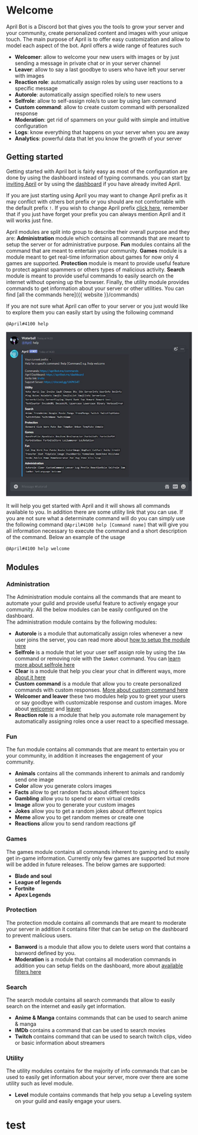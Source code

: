 # Welcome

April Bot is a Discord bot that gives you the tools to grow your server and your
 community, create personalized content and images with your unique touch. The main purpose of
 April is to offer easy customization and allow to model each aspect of the bot. April offers
 a wide range of features such
 
 * **Welcomer**: allow to welcome your new users with images or by just sending a message in private chat or in your server channel
 * **Leaver**: allow to say a last goodbye to users who have left your server with images 
 * **Reaction role**: automatically assign roles by using user reactions to a specific message
 * **Autorole**: automatically assign specified role/s to new users
 * **Selfrole**: allow to self-assign role/s to user by using Iam command
 * **Custom command**: allow to create custom command with personalized response
 * **Moderation**: get rid of spammers on your guild with simple and intuitive configuration
 * **Logs**: know everything that happens on your server when you are away
 * **Analytics**: powerful data that let you know the growth of your server

## Getting started

Getting started with April bot is fairly easy as most of the configuration are done by using the dashboard
instead of typing commands. you can start [by inviting April](./invite.md) or by using
the [dashboard](./login.md) if you have already invited April.

If you are just starting using April you may want to change April prefix as it may conflict with
others bot prefix or you should are not comfortable with the default prefix `!`. If you wish
to change April prefix [click here](./change-prefix.md), remember that if you just have forget
your prefix you can always mention April and it will works just fine.

April modules are split into group to describe their overall purpose and they are: **Administration** 
module which contains all commands that are meant to setup the server or for administrative purpose. 
**Fun** modules contains all the command that are meant to entertain your community. **Games** module is a module
meant to get real-time information about games for now only 4 games are supported. **Protection** module
is meant to provide useful feature to protect against spammers or others types of malicious activity.
**Search** module is meant to provide useful commands to easily search on the internet without opening up
the browser. Finally, the utility module provides commands to get information about your server 
or other utilities. You can find [all the commands here]({{ website }}/commands)

If you are not sure what April can offer to your server or you just would like to explore them you can
easily start by using the following command

``` markdown
@April#4100 help
```

![Help preview](./assets/images/preview-help.jpg)

It will help you get started with April and it will shows all commands available to you. In addition there
are some utility link that you can use. If you are not sure what a determinate command will do you can simply
use the following command `@April#4100 help [Command name]` that will give you all information necessary to
execute the command and a short description of the command. Below an example of the usage

``` markdown
@April#4100 help welcome
```

## Modules

### **Administration**

The Administration module contains all the commands that are meant to
 automate your guild and provide useful feature to actively engage your community. All the below modules
 can be easily configured on the dashboard.   
 The administration module contains by the following modules:

- **Autorole** is a module that automatically assign roles whenever a new user joins the server, you
can read more about [how to setup the module here](./administration/autorole.md)
- **Selfrole** is a module that let your user self assign role by using the `IAm` command or removing
role with the `IAmNot` command. You can [learn more about selfrole here](./administration/selfrole.md)
- **Clear** is a module that help you clear your chat in different ways, more [about it here](./administration/clear.md)
- **Custom command** is a module that allow you to create personalized commands with custom responses. 
[More about custom command here](./administration/custom-command.md)
- **Welcomer and leaver** these two modules help you to greet your users or say goodbye with customizable 
response and custom images. More about [welcomer](./administration/welcome.md) and [leaver](./administration/leaver.md)
- **Reaction role** is a module that help you automate role management by automatically assigning roles once
a user react to a specified message.

### **Fun**

The fun module contains all commands that are meant to entertain you or your community, in addition it 
increases the engagement of your community.

- **Animals** contains all the commands inherent to animals and randomly send one image
- **Color** allow you generate colors images
- **Facts** allow to get random facts about different topics
- **Gambling** allow you to spend or earn virtual credits
- **Image** allow you to generate your custom images
- **Jokes** allow you to get a random jokes about different topics
- **Meme** allow you to get random memes or create one
- **Reactions** allow you to send random reactions gif

### **Games**

The games module contains all commands inherent to gaming and to easily get in-game information. Currently
only few games are supported but more will be added in future releases. The below games are supported:

- **Blade and soul**
- **League of legends**
- **Fortnite** 
- **Apex Legends**

### **Protection**
 
 The protection module contains all commands that are meant to moderate your server in addition it contains
 filter that can be setup on the dashboard to prevent malicious users.
 
 - **Banword** is a module that allow you to delete users word that contains a banword defined by you.
 - **Moderation** is a module that contains all moderation commands in addition you can setup fields on the 
 dashboard, more about [available filters here](./protection/filters/caps-protection.md)
 
### **Search**
 
 The search module contains all search commands that allow to easily search on the internet and easily get
 information.
 
 - **Anime & Manga** contains commands that can be used to search anime & manga
 - **IMDb** contains a command that can be used to search movies
 - **Twitch** contains command that can be used to search twitch clips, video or basic information about
 streamers

### **Utility**

The utility modules contains for the majority of info commands that can be used to easily get information
about your server, more over there are some utility such as level module.

- **Level** module contains commands that help you setup a Leveling system on your guild and easily engage
your users.

# test
